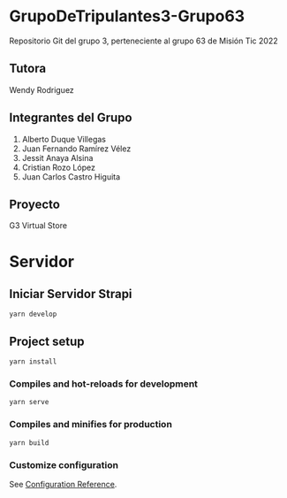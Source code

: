 # GrupoDeTripulantes3-Grupo63
Repositorio Git del grupo 3, perteneciente al grupo 63 de Misión Tic 2022

## Tutora
Wendy Rodriguez

## Integrantes del Grupo

1. Alberto Duque Villegas
2. Juan Fernando Ramírez Vélez
3. Jessit Anaya Alsina
4. Cristian Rozo López
5. Juan Carlos Castro Higuita

## Proyecto
G3 Virtual Store

# Servidor

## Iniciar Servidor Strapi

```
yarn develop
```

## Project setup
```
yarn install
```

### Compiles and hot-reloads for development
```
yarn serve
```

### Compiles and minifies for production
```
yarn build
```

### Customize configuration
See [Configuration Reference](https://cli.vuejs.org/config/).